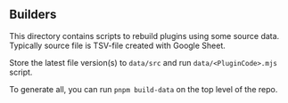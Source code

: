 ## Builders

This directory contains scripts to rebuild plugins using some source
data. Typically source file is TSV-file created with Google Sheet.

Store the latest file version(s) to `data/src` and run `data/<PluginCode>.mjs` script.

To generate all, you can run `pnpm build-data` on the top level of the repo.
